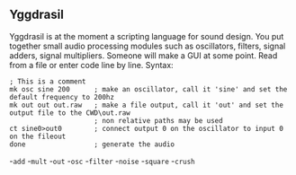 ## Yggdrasil

Yggdrasil is at the moment a scripting language for sound design. You put together small audio processing modules such as oscillators, filters, signal adders, signal multipliers.
Someone will make a GUI at some point.
Read from a file or enter code line by line. Syntax:
```
; This is a comment
mk osc sine 200      ; make an oscillator, call it 'sine' and set the default frequency to 200hz
mk out out out.raw   ; make a file output, call it 'out' and set the output file to the CWD\out.raw
                     ; non relative paths may be used
ct sine0>out0        ; connect output 0 on the oscillator to input 0 on the fileout
done                 ; generate the audio
```

-`add`
-`mult`
-`out`
-`osc`
-`filter`
-`noise`
-`square`
-`crush`

<!--`add` is an object which adds the amplitudes of its two input signals, or alternatively adds a constant value to input `0`
- `mult`
works the same way as `add`
- `crush`
`crush` is a simple distortion object. It takes an input signal, and two integral parameters. One is a sample and hold for `n` samples, the other specifies the vertical resolution, i.e. how many different amplitudes should the signal amplitude be quantized to
- `fileout`
will write its input to a file, each float sample amplitude
- `filter`
a single pole lowpass filter. Can specify edge frequency
- `noise`
generates white noise and outputs it on output `0`
- `osc`
a sine oscillator. Takes as a parameter the frequency in cycles per second, hz. To specify amplitude, combine with `mult`. It is possible to use `add` without any inputs to generate a constant
- `square`
a square oscillator. Able to specify frequency and pulse width in the range 1 to -1 where 0 is a 50% duty cycle

